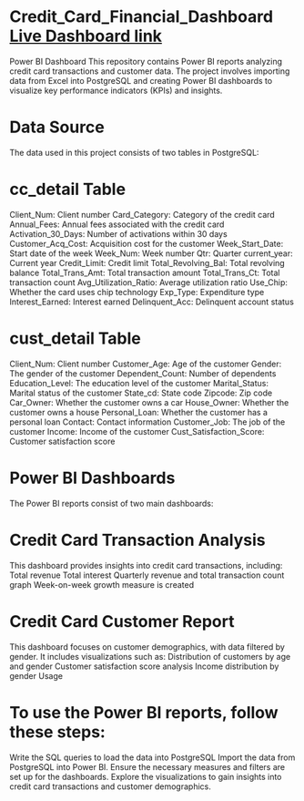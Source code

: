 # Credit_Card_Financial_Dashboard [Live Dashboard link](https://app.powerbi.com/view?r=eyJrIjoiMjY0MzIzZTAtOTU0OC00ZDlkLTk0YjItNjU3NDM1MGJlNTI2IiwidCI6ImE2ZGJkZGRlLTU3OTgtNGViYS1hNWE4LTc4ODA3ZTgyZDllYiJ9)
Power BI Dashboard
This repository contains Power BI reports analyzing credit card transactions and customer data. The project involves importing data from Excel into PostgreSQL and creating Power BI dashboards to visualize key performance indicators (KPIs) and insights.

# Data Source

The data used in this project consists of two tables in PostgreSQL:

# cc_detail Table

Client_Num: Client number
Card_Category: Category of the credit card
Annual_Fees: Annual fees associated with the credit card
Activation_30_Days: Number of activations within 30 days
Customer_Acq_Cost: Acquisition cost for the customer
Week_Start_Date: Start date of the week
Week_Num: Week number
Qtr: Quarter
current_year: Current year
Credit_Limit: Credit limit
Total_Revolving_Bal: Total revolving balance
Total_Trans_Amt: Total transaction amount
Total_Trans_Ct: Total transaction count
Avg_Utilization_Ratio: Average utilization ratio
Use_Chip: Whether the card uses chip technology
Exp_Type: Expenditure type
Interest_Earned: Interest earned
Delinquent_Acc: Delinquent account status

# cust_detail Table

Client_Num: Client number
Customer_Age: Age of the customer
Gender: The gender of the customer
Dependent_Count: Number of dependents
Education_Level: The education level of the customer
Marital_Status: Marital status of the customer
State_cd: State code
Zipcode: Zip code
Car_Owner: Whether the customer owns a car
House_Owner: Whether the customer owns a house
Personal_Loan: Whether the customer has a personal loan
Contact: Contact information
Customer_Job: The job of the customer
Income: Income of the customer
Cust_Satisfaction_Score: Customer satisfaction score

# Power BI Dashboards
The Power BI reports consist of two main dashboards:

# Credit Card Transaction Analysis

This dashboard provides insights into credit card transactions, including:
Total revenue
Total interest
Quarterly revenue and total transaction count graph
Week-on-week growth measure is created

# Credit Card Customer Report

This dashboard focuses on customer demographics, with data filtered by gender. It includes visualizations such as:
Distribution of customers by age and gender
Customer satisfaction score analysis
Income distribution by gender
Usage


# To use the Power BI reports, follow these steps:
Write the SQL queries to load the data into PostgreSQL
Import the data from PostgreSQL into Power BI.
Ensure the necessary measures and filters are set up for the dashboards.
Explore the visualizations to gain insights into credit card transactions and customer demographics.



